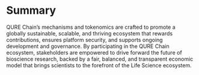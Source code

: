 # Summary

QURE Chain’s mechanisms and tokenomics are crafted to promote a globally sustainable, scalable, and thriving ecosystem that rewards contributions, ensures platform security, and supports ongoing development and governance. By participating in the QURE Chain ecosystem, stakeholders are empowered to drive forward the future of bioscience research, backed by a fair, balanced, and transparent economic model that brings scientists to the forefront of the Life Science ecosystem.
